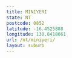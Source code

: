 ```yaml
---
title: MINIYERI
state: NT
postcode: 0852
latitude: -16.4525888
longitude: 130.8418661
url: /nt/miniyeri/
layout: suburb
---
```

